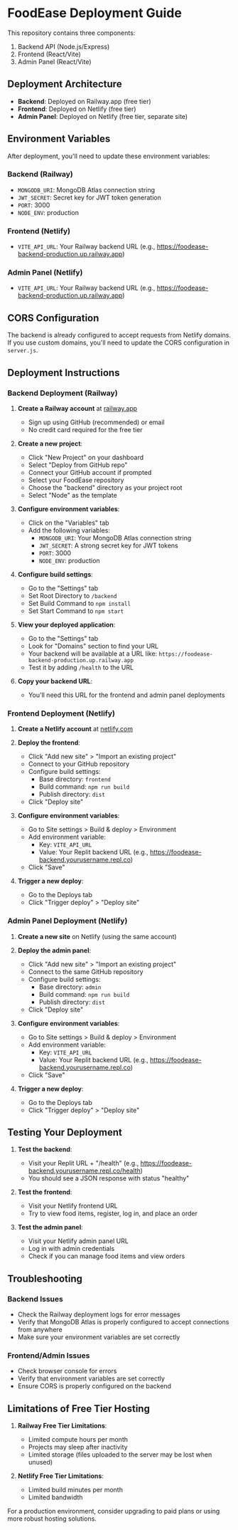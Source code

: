# FoodEase Deployment Guide

This repository contains three components:
1. Backend API (Node.js/Express)
2. Frontend (React/Vite)
3. Admin Panel (React/Vite)

## Deployment Architecture

- **Backend**: Deployed on Railway.app (free tier)
- **Frontend**: Deployed on Netlify (free tier)
- **Admin Panel**: Deployed on Netlify (free tier, separate site)

## Environment Variables

After deployment, you'll need to update these environment variables:

### Backend (Railway)
- `MONGODB_URI`: MongoDB Atlas connection string
- `JWT_SECRET`: Secret key for JWT token generation
- `PORT`: 3000
- `NODE_ENV`: production

### Frontend (Netlify)
- `VITE_API_URL`: Your Railway backend URL (e.g., https://foodease-backend-production.up.railway.app)

### Admin Panel (Netlify)
- `VITE_API_URL`: Your Railway backend URL (e.g., https://foodease-backend-production.up.railway.app)

## CORS Configuration

The backend is already configured to accept requests from Netlify domains. If you use custom domains, you'll need to update the CORS configuration in `server.js`.

## Deployment Instructions

### Backend Deployment (Railway)

1. **Create a Railway account** at [railway.app](https://railway.app)
   - Sign up using GitHub (recommended) or email
   - No credit card required for the free tier

2. **Create a new project**:
   - Click "New Project" on your dashboard
   - Select "Deploy from GitHub repo"
   - Connect your GitHub account if prompted
   - Select your FoodEase repository
   - Choose the "backend" directory as your project root
   - Select "Node" as the template

3. **Configure environment variables**:
   - Click on the "Variables" tab
   - Add the following variables:
     - `MONGODB_URI`: Your MongoDB Atlas connection string
     - `JWT_SECRET`: A strong secret key for JWT tokens
     - `PORT`: 3000
     - `NODE_ENV`: production

4. **Configure build settings**:
   - Go to the "Settings" tab
   - Set Root Directory to `/backend`
   - Set Build Command to `npm install`
   - Set Start Command to `npm start`

5. **View your deployed application**:
   - Go to the "Settings" tab
   - Look for "Domains" section to find your URL
   - Your backend will be available at a URL like: `https://foodease-backend-production.up.railway.app`
   - Test it by adding `/health` to the URL

6. **Copy your backend URL**:
   - You'll need this URL for the frontend and admin panel deployments

### Frontend Deployment (Netlify)

1. **Create a Netlify account** at [netlify.com](https://netlify.com)

2. **Deploy the frontend**:
   - Click "Add new site" > "Import an existing project"
   - Connect to your GitHub repository
   - Configure build settings:
     - Base directory: `frontend`
     - Build command: `npm run build`
     - Publish directory: `dist`
   - Click "Deploy site"

3. **Configure environment variables**:
   - Go to Site settings > Build & deploy > Environment
   - Add environment variable:
     - Key: `VITE_API_URL`
     - Value: Your Replit backend URL (e.g., https://foodease-backend.yourusername.repl.co)
   - Click "Save"

4. **Trigger a new deploy**:
   - Go to the Deploys tab
   - Click "Trigger deploy" > "Deploy site"

### Admin Panel Deployment (Netlify)

1. **Create a new site** on Netlify (using the same account)

2. **Deploy the admin panel**:
   - Click "Add new site" > "Import an existing project"
   - Connect to the same GitHub repository
   - Configure build settings:
     - Base directory: `admin`
     - Build command: `npm run build`
     - Publish directory: `dist`
   - Click "Deploy site"

3. **Configure environment variables**:
   - Go to Site settings > Build & deploy > Environment
   - Add environment variable:
     - Key: `VITE_API_URL`
     - Value: Your Replit backend URL (e.g., https://foodease-backend.yourusername.repl.co)
   - Click "Save"

4. **Trigger a new deploy**:
   - Go to the Deploys tab
   - Click "Trigger deploy" > "Deploy site"

## Testing Your Deployment

1. **Test the backend**:
   - Visit your Replit URL + "/health" (e.g., https://foodease-backend.yourusername.repl.co/health)
   - You should see a JSON response with status "healthy"

2. **Test the frontend**:
   - Visit your Netlify frontend URL
   - Try to view food items, register, log in, and place an order

3. **Test the admin panel**:
   - Visit your Netlify admin panel URL
   - Log in with admin credentials
   - Check if you can manage food items and view orders

## Troubleshooting

### Backend Issues
- Check the Railway deployment logs for error messages
- Verify that MongoDB Atlas is properly configured to accept connections from anywhere
- Make sure your environment variables are set correctly

### Frontend/Admin Issues
- Check browser console for errors
- Verify that environment variables are set correctly
- Ensure CORS is properly configured on the backend

## Limitations of Free Tier Hosting

1. **Railway Free Tier Limitations**:
   - Limited compute hours per month
   - Projects may sleep after inactivity
   - Limited storage (files uploaded to the server may be lost when unused)

2. **Netlify Free Tier Limitations**:
   - Limited build minutes per month
   - Limited bandwidth

For a production environment, consider upgrading to paid plans or using more robust hosting solutions.